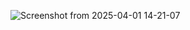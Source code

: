![Screenshot from 2025-04-01 14-21-07](https://github.com/user-attachments/assets/13372a58-b492-4c83-bfb7-efdf2228e68f)
